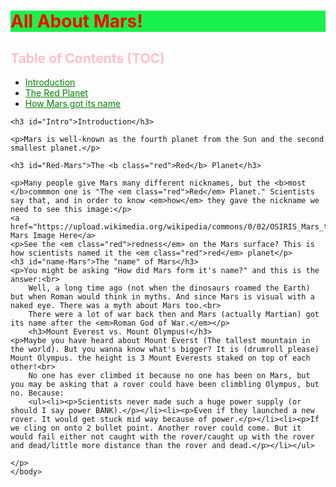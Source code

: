 <!DOCTYPE html>
<html>
    <head>
        <meta charset="utf-8">
        <title>Mars</title>
    </head>
    <style>
        h1 {
            color: red;
            background-color:rgb(26, 240, 76);
        }
        h3 {
            color: blue;
            font-size:20px;
        }
        .red {
            color:red;
        }
        h2 {
            color:pink;
        }
        a {
            color:green;
        }
    </style>
    <body>
    <h1>All About Mars!</h1>
    <h2>Table of Contents (TOC)</h2>
    <ul>
        <li><a href="#Intro">Introduction</a></li>
        <li><a href="#Red-Mars">The Red Planet</a></li>
        <li><a href="#name-Mars">How Mars got its name</a></li>
    </ul>

    <h3 id="Intro">Introduction</h3>

    <p>Mars is well-known as the fourth planet from the Sun and the second smallest planet.</p>

    <h3 id="Red-Mars">The <b class="red">Red</b> Planet</h3>

    <p>Many people give Mars many different nicknames, but the <b>most </b>commmon one is "The <em class="red">Red</em> Planet." Scientists say that, and in order to know <em>how</em> they gave the nickname we need to see this image:</p>
    <a href="https://upload.wikimedia.org/wikipedia/commons/0/02/OSIRIS_Mars_true_color.jpg">See Mars Image Here</a>
    <p>See the <em class="red">redness</em> on the Mars surface? This is how scientists named it the <em class="red">red</em> planet</p>
    <h3 id="name-Mars">The "name" of Mars</h3>
    <p>You might be asking "How did Mars form it's name?" and this is the answer:<br>
        Well, a long time ago (not when the dinosaurs roamed the Earth) but when Roman would think in myths. And since Mars is visual with a naked eye. There was a myth about Mars too.<br>
        There were a lot of war back then and Mars (actually Martian) got its name after the <em>Roman God of War.</em></p>
        <h3>Mount Everest vs. Mount Olympus!</h3>
    <p>Maybe you have heard about Mount Everst (The tallest mountain in the world). But you wanna know what's bigger? It is (drumroll please) Mount Olympus. the height is 3 Mount Everests staked on top of each other!<br>
        No one has ever climbed it because no one has been on Mars, but you may be asking that a rover could have been climbling Olympus, but no. Because:
        <ul><li><p>Scientists never made such a huge power supply (or should I say power BANK).</p></li><li><p>Even if they launched a new rover. It would get stuck mid way because of power.</p></li><li><p>If we cling on onto 2 bullet point. Another rover could come. But it would fail either not caught with the rover/caught up with the rover and dead/little more distance than the rover and dead.</p></li></ul>

    </p>
    </body>
</html>
